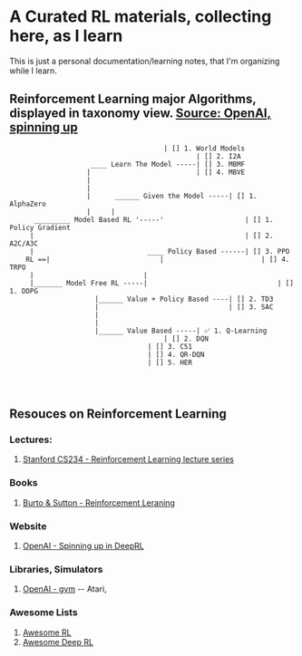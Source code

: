 # A Curated RL materials, collecting here, as I learn
This is just a personal documentation/learning notes, that I'm organizing while I learn.



## Reinforcement Learning major Algorithms, displayed in taxonomy view. [Source: OpenAI, spinning up](https://spinningup.openai.com/en/latest/spinningup/rl_intro2.html)

```
						              | [] 1. World Models
			                	              | [] 2. I2A
				    ____ Learn The Model -----| [] 3. MBMF
				   |                          | [] 4. MBVE
				   |
				   |
				   |      ______ Given the Model -----| [] 1. AlphaZero
				   |     |
	  _________ Model Based RL '-----'                    | [] 1. Policy Gradient
	 |                                                    | [] 2. A2C/A3C
	 |                            ____ Policy Based ------| [] 3. PPO
    RL ==|                           |                        | [] 4. TRPO
	 |                           |
	 |_______ Model Free RL -----|                                | [] 1. DDPG
				     |______ Value + Policy Based ----| [] 2. TD3
				     |                                | [] 3. SAC
				     |
				     |
				     |______ Value Based -----| ✅ 1. Q-Learning
						              | [] 2. DQN
							      | [] 3. C51
							      | [] 4. QR-DQN
							      | [] 5. HER
				       
				       
				       
```

## Resouces on Reinforcement Learning

### Lectures:
1. [Stanford CS234 - Reinforcement Learning lecture series](https://www.youtube.com/playlist?list=PLoROMvodv4rOSOPzutgyCTapiGlY2Nd8u)

### Books
1. [Burto & Sutton - Reinforcement Leraning](https://www.andrew.cmu.edu/course/10-703/textbook/BartoSutton.pdf)

### Website
1. [OpenAI - Spinning up in DeepRL](https://spinningup.openai.com/en/latest/)

### Libraries, Simulators
1. [OpenAI - gym](https://www.gymlibrary.ml/) -- Atari, 


### Awesome Lists
1. [Awesome RL](https://github.com/aikorea/awesome-rl)
2. [Awesome Deep RL](https://github.com/kengz/awesome-deep-rl)
